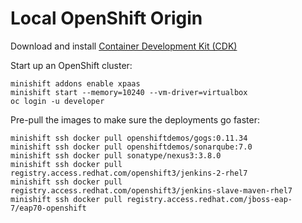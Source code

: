 # Local OpenShift Origin

Download and install [Container Development Kit (CDK)](https://developers.redhat.com/products/cdk/download/)

Start up an OpenShift cluster:

```
minishift addons enable xpaas
minishift start --memory=10240 --vm-driver=virtualbox
oc login -u developer
```

Pre-pull the images to make sure the deployments go faster:

```
minishift ssh docker pull openshiftdemos/gogs:0.11.34
minishift ssh docker pull openshiftdemos/sonarqube:7.0
minishift ssh docker pull sonatype/nexus3:3.8.0
minishift ssh docker pull registry.access.redhat.com/openshift3/jenkins-2-rhel7
minishift ssh docker pull registry.access.redhat.com/openshift3/jenkins-slave-maven-rhel7
minishift ssh docker pull registry.access.redhat.com/jboss-eap-7/eap70-openshift
```